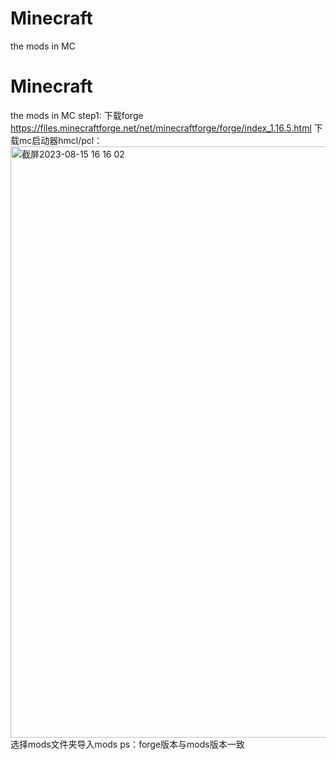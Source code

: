 # Minecraft
the mods in MC
# Minecraft
the mods in MC
step1:
下载forge
https://files.minecraftforge.net/net/minecraftforge/forge/index_1.16.5.html
下载mc启动器hmcl/pcl：
<img width="946" alt="截屏2023-08-15 16 16 02" src="https://github.com/Xxxxsir/Minecraft/assets/131168903/d35e64bb-22b4-4c11-9e53-be2f2cde26c3">
选择mods文件夹导入mods
ps：forge版本与mods版本一致
